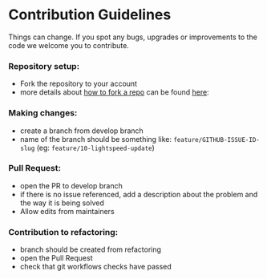 # Contribution Guidelines

Things can change. If you spot any bugs, upgrades or improvements to the code we welcome you to contribute.

### Repository setup:
- Fork the repository to your account
- more details about [how to fork a repo](https://docs.github.com/en/github/getting-started-with-github/fork-a-repo) can be found [here](https://docs.github.com/en/github/getting-started-with-github/fork-a-repo):

### Making changes:
- create a branch from develop branch
- name of the branch should be something like: `feature/GITHUB-ISSUE-ID-slug` (eg: `feature/10-lightspeed-update`)

### Pull Request:
- open the PR to develop branch
- if there is no issue referenced, add a description about the problem and the way it is being solved
- Allow edits from maintainers

### Contribution to refactoring:
- branch should be created from refactoring
- open the Pull Request
- check that git workflows checks have passed